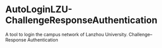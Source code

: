 # AutoLoginLZU-ChallengeResponseAuthentication
A tool to login the campus network of Lanzhou University. Challenge–Response Authentication
